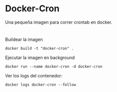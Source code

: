 # Docker-Cron

Una pequeña imagen para correr crontab en docker.

# 

Buildear la imagen
```
docker build -t "docker-cron" .
```

Ejecutar la imagen en background
```
docker run --name docker-cron -d docker-cron
```

Ver los logs del contenedor:
```
docker logs docker-cron --follow
```